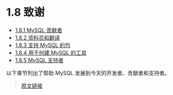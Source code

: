 # 1.8 致谢

- [1.8.1 MySQL 贡献者](/1/1.8/1.8.1/contributors)
- [1.8.2 资料员和翻译](/1/1.8/1.8.2/documenters-translators)
- [1.8.3 支持 MySQL 的包](/1/1.8/1.8.3/packages)
- [1.8.4 用于创建 MySQL 的工具](/1/1.8/1.8.4/tools-used-to-create-mysql)
- [1.8.5 MySQL 支持者](/1/1.8/1.8.5/supporters)

以下章节列出了帮助 MySQL 发展到今天的开发者、贡献者和支持者。

> [原文链接](https://dev.mysql.com/doc/refman/8.0/en/credits.html)
